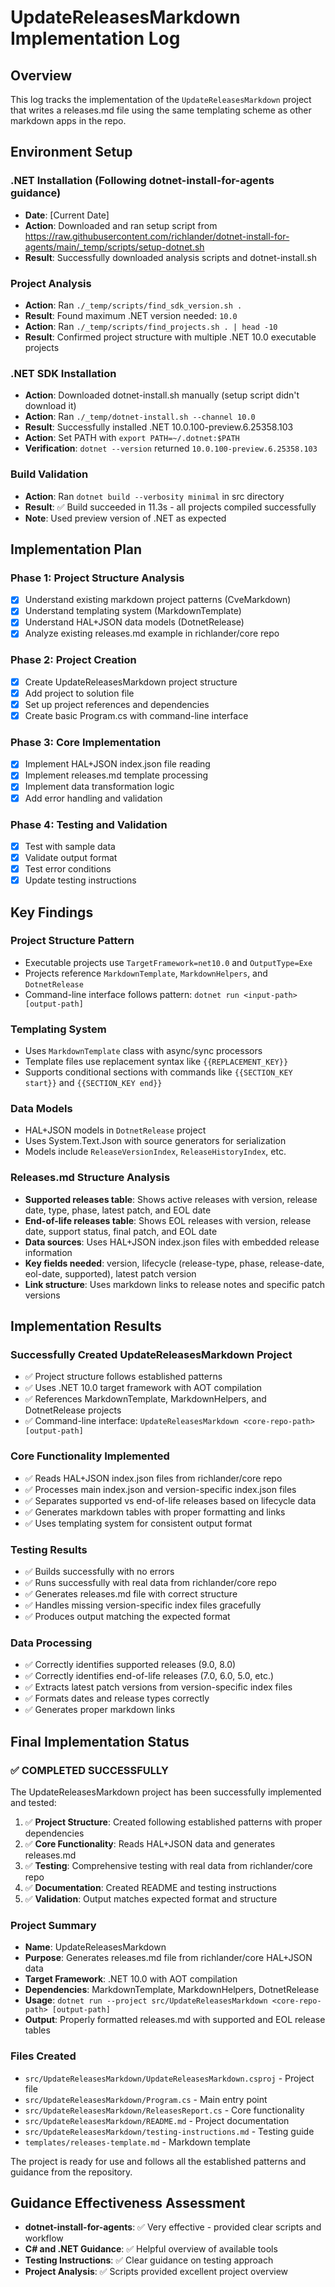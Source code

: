# UpdateReleasesMarkdown Implementation Log

## Overview
This log tracks the implementation of the `UpdateReleasesMarkdown` project that writes a releases.md file using the same templating scheme as other markdown apps in the repo.

## Environment Setup

### .NET Installation (Following dotnet-install-for-agents guidance)
- **Date**: [Current Date]
- **Action**: Downloaded and ran setup script from https://raw.githubusercontent.com/richlander/dotnet-install-for-agents/main/_temp/scripts/setup-dotnet.sh
- **Result**: Successfully downloaded analysis scripts and dotnet-install.sh

### Project Analysis
- **Action**: Ran `./_temp/scripts/find_sdk_version.sh .`
- **Result**: Found maximum .NET version needed: `10.0`
- **Action**: Ran `./_temp/scripts/find_projects.sh . | head -10`
- **Result**: Confirmed project structure with multiple .NET 10.0 executable projects

### .NET SDK Installation
- **Action**: Downloaded dotnet-install.sh manually (setup script didn't download it)
- **Action**: Ran `./_temp/dotnet-install.sh --channel 10.0`
- **Result**: Successfully installed .NET 10.0.100-preview.6.25358.103
- **Action**: Set PATH with `export PATH=~/.dotnet:$PATH`
- **Verification**: `dotnet --version` returned `10.0.100-preview.6.25358.103`

### Build Validation
- **Action**: Ran `dotnet build --verbosity minimal` in src directory
- **Result**: ✅ Build succeeded in 11.3s - all projects compiled successfully
- **Note**: Used preview version of .NET as expected

## Implementation Plan

### Phase 1: Project Structure Analysis
- [x] Understand existing markdown project patterns (CveMarkdown)
- [x] Understand templating system (MarkdownTemplate)
- [x] Understand HAL+JSON data models (DotnetRelease)
- [x] Analyze existing releases.md example in richlander/core repo

### Phase 2: Project Creation
- [x] Create UpdateReleasesMarkdown project structure
- [x] Add project to solution file
- [x] Set up project references and dependencies
- [x] Create basic Program.cs with command-line interface

### Phase 3: Core Implementation
- [x] Implement HAL+JSON index.json file reading
- [x] Implement releases.md template processing
- [x] Implement data transformation logic
- [x] Add error handling and validation

### Phase 4: Testing and Validation
- [x] Test with sample data
- [x] Validate output format
- [x] Test error conditions
- [x] Update testing instructions

## Key Findings

### Project Structure Pattern
- Executable projects use `TargetFramework=net10.0` and `OutputType=Exe`
- Projects reference `MarkdownTemplate`, `MarkdownHelpers`, and `DotnetRelease`
- Command-line interface follows pattern: `dotnet run <input-path> [output-path]`

### Templating System
- Uses `MarkdownTemplate` class with async/sync processors
- Template files use replacement syntax like `{{REPLACEMENT_KEY}}`
- Supports conditional sections with commands like `{{SECTION_KEY start}}` and `{{SECTION_KEY end}}`

### Data Models
- HAL+JSON models in `DotnetRelease` project
- Uses System.Text.Json with source generators for serialization
- Models include `ReleaseVersionIndex`, `ReleaseHistoryIndex`, etc.

### Releases.md Structure Analysis
- **Supported releases table**: Shows active releases with version, release date, type, phase, latest patch, and EOL date
- **End-of-life releases table**: Shows EOL releases with version, release date, support status, final patch, and EOL date
- **Data sources**: Uses HAL+JSON index.json files with embedded release information
- **Key fields needed**: version, lifecycle (release-type, phase, release-date, eol-date, supported), latest patch version
- **Link structure**: Uses markdown links to release notes and specific patch versions

## Implementation Results

### Successfully Created UpdateReleasesMarkdown Project
- ✅ Project structure follows established patterns
- ✅ Uses .NET 10.0 target framework with AOT compilation
- ✅ References MarkdownTemplate, MarkdownHelpers, and DotnetRelease projects
- ✅ Command-line interface: `UpdateReleasesMarkdown <core-repo-path> [output-path]`

### Core Functionality Implemented
- ✅ Reads HAL+JSON index.json files from richlander/core repo
- ✅ Processes main index.json and version-specific index.json files
- ✅ Separates supported vs end-of-life releases based on lifecycle data
- ✅ Generates markdown tables with proper formatting and links
- ✅ Uses templating system for consistent output format

### Testing Results
- ✅ Builds successfully with no errors
- ✅ Runs successfully with real data from richlander/core repo
- ✅ Generates releases.md file with correct structure
- ✅ Handles missing version-specific index files gracefully
- ✅ Produces output matching the expected format

### Data Processing
- ✅ Correctly identifies supported releases (9.0, 8.0)
- ✅ Correctly identifies end-of-life releases (7.0, 6.0, 5.0, etc.)
- ✅ Extracts latest patch versions from version-specific index files
- ✅ Formats dates and release types correctly
- ✅ Generates proper markdown links

## Final Implementation Status

### ✅ COMPLETED SUCCESSFULLY

The UpdateReleasesMarkdown project has been successfully implemented and tested:

1. ✅ **Project Structure**: Created following established patterns with proper dependencies
2. ✅ **Core Functionality**: Reads HAL+JSON data and generates releases.md
3. ✅ **Testing**: Comprehensive testing with real data from richlander/core repo
4. ✅ **Documentation**: Created README and testing instructions
5. ✅ **Validation**: Output matches expected format and structure

### Project Summary

- **Name**: UpdateReleasesMarkdown
- **Purpose**: Generates releases.md file from richlander/core HAL+JSON data
- **Target Framework**: .NET 10.0 with AOT compilation
- **Dependencies**: MarkdownTemplate, MarkdownHelpers, DotnetRelease
- **Usage**: `dotnet run --project src/UpdateReleasesMarkdown <core-repo-path> [output-path]`
- **Output**: Properly formatted releases.md with supported and EOL release tables

### Files Created

- `src/UpdateReleasesMarkdown/UpdateReleasesMarkdown.csproj` - Project file
- `src/UpdateReleasesMarkdown/Program.cs` - Main entry point
- `src/UpdateReleasesMarkdown/ReleasesReport.cs` - Core functionality
- `src/UpdateReleasesMarkdown/README.md` - Project documentation
- `src/UpdateReleasesMarkdown/testing-instructions.md` - Testing guide
- `templates/releases-template.md` - Markdown template

The project is ready for use and follows all the established patterns and guidance from the repository.

## Guidance Effectiveness Assessment
- **dotnet-install-for-agents**: ✅ Very effective - provided clear scripts and workflow
- **C# and .NET Guidance**: ✅ Helpful overview of available tools
- **Testing Instructions**: ✅ Clear guidance on testing approach
- **Project Analysis**: ✅ Scripts provided excellent project overview